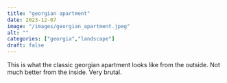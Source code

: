 ```yaml
---
title: "georgian apartment"
date: 2023-12-07
image: "/images/georgian_apartment.jpeg"
alt: ""
categories: ["georgia","landscape"]
draft: false
---
```


This is what the classic georgian apartment looks like from the outside. Not much better from the inside. Very brutal. 
